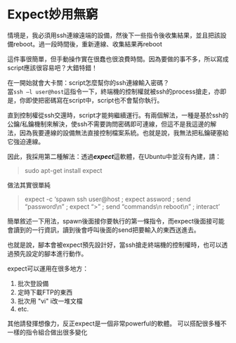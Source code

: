 # Expect妙用無窮

情境是，我必須用ssh連線遠端的設備，然後下一些指令後收集結果，並且把該設備reboot。過一段時間後，重新連線、收集結果再reboot
 
這件事很簡單，但手動操作實在很蠢也很浪費時間。因為要做的事不多，所以寫成script應該很容易吧？大錯特錯！
 
在一開始就會大卡關：script怎麼幫你的ssh連線輸入密碼？    
當`ssh –l user@host`這指令一下，終端機的控制權就被ssh的process搶走，亦即是，你即使把密碼寫在script中，script也不會幫你執行。
 
直到控制權從ssh交還時，script才能夠繼續運行。有兩個解法，一種是基於ssh的公鑰/私鑰機制來解決，使ssh不需要詢問密碼即可連線，但這不是我這邊的解法，因為我要連線的設備無法直接控制檔案系統。也就是說，我無法把私鑰硬塞給它強迫連線。
 
因此，我採用第二種解法：透過***expect***這軟體，在Ubuntu中並沒有內建，請：
> sudo apt-get install expect
     
做法其實很單純
> expect -c ‘spawn ssh user@host ; expect assword ; send “password\n” ; expect “>” ; send “commands\n reboot\n” ; interact’    

簡單敘述一下用法，spawn後面接你要執行的第一條指令，而expect後面接可能會讀到的一行資訊，讀到後會呼叫後面的send把要輸入的東西送進去。
 
也就是說，腳本會被expect預先設計好，當ssh搶走終端機的控制權時，也可以透過預先設定的腳本進行動作。
 
expect可以運用在很多地方：    
1. 批次登設備
2. 定時下載FTP的東西
3. 批次用 "vi" i改一堆文檔
4. etc.    

其他請發揮想像力，反正expect是一個非常powerful的軟體。
可以搭配很多種不一樣的指令組合做出很多變化
